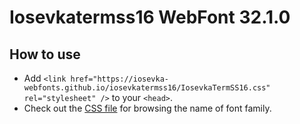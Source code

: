 # Iosevkatermss16 WebFont 32.1.0

## How to use

- Add `<link href="https://iosevka-webfonts.github.io/iosevkatermss16/IosevkaTermSS16.css" rel="stylesheet" />` to your `<head>`.
- Check out the [CSS file](./IosevkaTermSS16.css) for browsing the name of font family.
